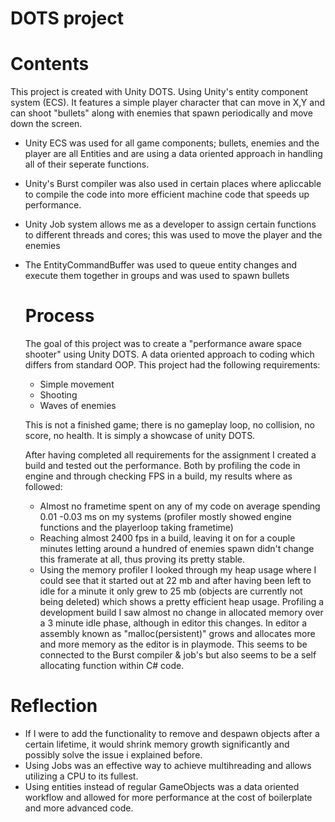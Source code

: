 # DOTS project
 
# **Contents**
This project is created with Unity DOTS. Using Unity's entity component system (ECS). It features a simple player character that can move in X,Y and can shoot "bullets" along with enemies that spawn periodically and move down the screen.

- Unity ECS was used for all game components; bullets, enemies and the player are all Entities and are using a data oriented approach in handling all of their seperate functions.
- Unity's Burst compiler was also used in certain places where apliccable to compile the code into more efficient machine code that speeds up performance.
- Unity Job system allows me as a developer to assign certain functions to different threads and cores; this was used to move the player and the enemies
- The EntityCommandBuffer was used to queue entity changes and execute them together in groups and was used to spawn bullets

  # **Process**
  The goal of this project was to create a "performance aware space shooter" using Unity DOTS. A data oriented approach to coding which differs from standard OOP. This project had the following requirements:
  - Simple movement
  - Shooting
  - Waves of enemies

  This is not a finished game; there is no gameplay loop, no collision, no score, no health. It is simply a showcase of unity DOTS.

  After having completed all requirements for the assignment I created a build and tested out the performance. Both by profiling the code in engine and through checking FPS in a build, my results where as followed:
  - Almost no frametime spent on any of my code on average spending 0.01 -0.03 ms on my systems (profiler mostly showed engine functions and the playerloop taking frametime)
  - Reaching almost 2400 fps in a build, leaving it on for a couple minutes letting around a hundred of enemies spawn didn't change this framerate at all, thus proving its pretty stable.
  - Using the memory profiler I looked through my heap usage where I could see that it started out at 22 mb and after having been left to idle for a minute it only grew to 25 mb (objects are currently not being deleted) which shows a pretty efficient heap usage. Profiling 
    a development build I saw almost no change in allocated memory over a 3 minute idle phase, although in editor this changes. In editor a assembly known as "malloc(persistent)" grows and allocates more and more memory as the editor is in playmode. This seems to be 
    connected to the Burst compiler & job's but also seems to be a self allocating function within C# code.

 # **Reflection**
 - If I were to add the functionality to remove and despawn objects after a certain lifetime, it would shrink memory growth significantly and possibly solve the issue i explained before.
 - Using Jobs was an effective way to achieve multihreading and allows utilizing a CPU to its fullest.
 - Using entities instead of regular GameObjects was a data oriented workflow and allowed for more performance at the cost of boilerplate and more advanced code.

 
